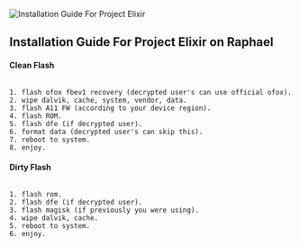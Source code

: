 ![Installation Guide For Project Elixir](https://i.imgur.com/3UmK6nS.png "Installation")

## Installation Guide For Project Elixir on Raphael

#### Clean Flash
```

1. flash ofox fbev1 recovery (decrypted user's can use official ofox).
2. wipe dalvik, cache, system, vendor, data.
3. flash A11 FW (according to your device region).
4. flash ROM.
5. flash dfe (if decrypted user).
6. format data (decrypted user's can skip this).
7. reboot to system.
8. enjoy.
```

#### Dirty Flash
```

1. flash rom.
2. flash dfe (if decrypted user).
3. flash magisk (if previously you were using).
4. wipe dalvik, cache.
5. reboot to system.
6. enjoy.
```
